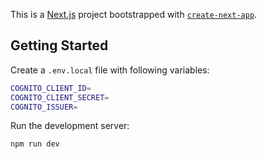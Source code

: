 This is a [Next.js](https://nextjs.org/) project bootstrapped with [`create-next-app`](https://github.com/vercel/next.js/tree/canary/packages/create-next-app).

## Getting Started

Create a `.env.local` file with following variables:

```bash
COGNITO_CLIENT_ID=
COGNITO_CLIENT_SECRET=
COGNITO_ISSUER=
```

Run the development server:

```bash
npm run dev
```